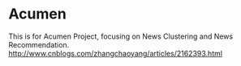 Acumen
======

This is for Acumen Project, focusing on News Clustering and News Recommendation.
http://www.cnblogs.com/zhangchaoyang/articles/2162393.html
